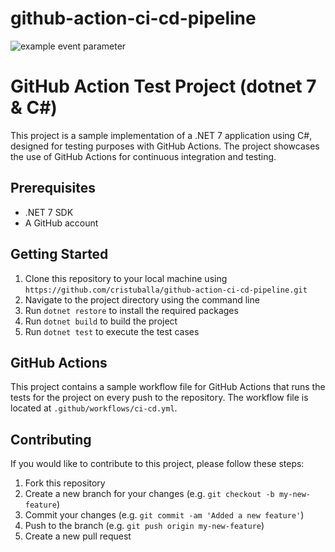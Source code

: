 # github-action-ci-cd-pipeline
![example event parameter](https://github.com/cristuballa/github-action-ci-cd-pipeline/.github/workflows/ci-cd.yml/badge.svg?event=push)

# GitHub Action Test Project (dotnet 7 & C#)

This project is a sample implementation of a .NET 7 application using C#, designed for testing purposes with GitHub Actions. The project showcases the use of GitHub Actions for continuous integration and testing.

## Prerequisites

- .NET 7 SDK
- A GitHub account

## Getting Started

1. Clone this repository to your local machine using `https://github.com/cristuballa/github-action-ci-cd-pipeline.git`
2. Navigate to the project directory using the command line
3. Run `dotnet restore` to install the required packages
4. Run `dotnet build` to build the project
5. Run `dotnet test` to execute the test cases

## GitHub Actions

This project contains a sample workflow file for GitHub Actions that runs the tests for the project on every push to the repository. The workflow file is located at `.github/workflows/ci-cd.yml`.

## Contributing

If you would like to contribute to this project, please follow these steps:

1. Fork this repository
2. Create a new branch for your changes (e.g. `git checkout -b my-new-feature`)
3. Commit your changes (e.g. `git commit -am 'Added a new feature'`)
4. Push to the branch (e.g. `git push origin my-new-feature`)
5. Create a new pull request

